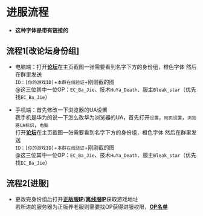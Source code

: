 # 进服流程

- **这种字体是带有链接的**

## 流程1[改论坛身份组]

- 电脑端：打开[**论坛**](https://3wind.i9mr.com/)在主页截图一张需要看到名字下方的身份组，橙色字体
    然后在群里发送  
    `ID：[你的游戏ID]`+`本群在线验证`+刚刚截的图  
    @这三位其中一位OP：`EC_Ba_Jie`、技术`HuYa_Death`、服主`Bleak_star`（优先找`EC_Ba_Jie`）

- 手机端：首先修改一下浏览器的UA设置  
  我手机是华为的说一下怎么改华为浏览器的UA，首先打开`设置`，`网页设置`，`浏览器UA标识`，`电脑`  
  打开[**论坛**](https://3wind.i9mr.com/)在主页截图一张需要看到名字下方的身份组，橙色字体
  然后在群里发送  
  `ID：[你的游戏ID]`+`本群在线验证`+刚刚截的图  
  @这三位其中一位OP：`EC_Ba_Jie`、技术`HuYa_Death`、服主`Bleak_star`（优先找`EC_Ba_Jie`）

## 流程2[进服]

- 更改完身份组后打开[**正版服IP**](https://3wind.i9mr.com/threads/54)/[**离线服IP**](https://3wind.i9mr.com/threads/55)获取游戏地址  
  若所进的服务器为正版养老服则需要找OP获得进服权限，[**OP名单**](/admin)
